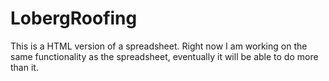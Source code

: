 # LobergRoofing

This is a HTML version of a spreadsheet. Right now I am working on the same functionality as the spreadsheet, eventually it will be able to do more than it. 
